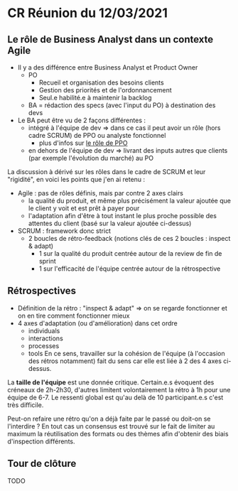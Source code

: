 # CR Réunion du 12/03/2021

## Le rôle de Business Analyst dans un contexte Agile
- Il y a des différence entre Business Analyst et Product Owner
  * PO
    + Recueil et organisation des besoins clients
    + Gestion des priorités et de l'ordonnancement
    + Seul.e habilité.e à maintenir la backlog
  * BA = rédaction des specs (avec l'input du PO) à destination des devs
- Le BA peut être vu de 2 façons différentes :
  * intégré à l'équipe de dev => dans ce cas il peut avoir un rôle (hors cadre SCRUM) de PPO ou analyste fonctionnel
    + plus d'infos sur [le rôle de PPO](https://www.scrum.org/resources/blog/what-proxy-product-owner-why-it-found-so-often)
  * en dehors de l'équipe de dev => livrant des inputs autres que clients (par exemple l'évolution du marché) au PO

La discussion à dérivé sur les rôles dans le cadre de SCRUM et leur "rigidité", en voici les points que j'en ai retenu :
- Agile : pas de rôles définis, mais par contre 2 axes clairs
  * la qualité du produit, et même plus précisément la valeur ajoutée que le client y voit et est prêt à payer pour
  * l'adaptation afin d'être à tout instant le plus proche possible des attentes du client (basé sur la valeur ajoutée ci-dessus)
- SCRUM : framework donc strict
  * 2 boucles de rétro-feedback (notions clés de ces 2 boucles : inspect & adapt)
    + 1 sur la qualité du produit centrée autour de la review de fin de sprint
    + 1 sur l'efficacité de l'équipe centrée autour de la rétrospective

## Rétrospectives
- Définition de la rétro : "inspect & adapt" => on se regarde fonctionner et on en tire comment fonctionner mieux
- 4 axes d'adaptation (ou d'amélioration) dans cet ordre
  * individuals
  * interactions
  * processes
  * tools
En ce sens, travailler sur la cohésion de l'équipe (à l'occasion des rétros notamment) fait du sens car elle est liée à 2 des 4 axes ci-dessus.

La __taille de l'équipe__ est une donnée critique. Certain.e.s évoquent des créneaux de 2h-2h30, d'autres limitent volontairement la rétro à 1h pour une équipe de 6-7.
Le ressenti global est qu'au delà de 10 participant.e.s c'est très difficile.

Peut-on refaire une rétro qu'on a déjà faite par le passé ou doit-on se l'interdire ? En tout cas un consensus est trouvé sur le fait de limiter au maximum la réutilisation des formats ou des thèmes afin d'obtenir des biais d'inspection différents.

## Tour de clôture
TODO
